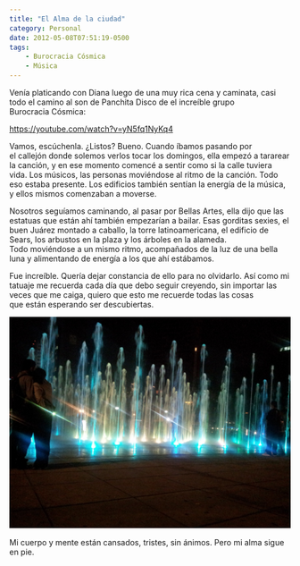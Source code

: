 ```yaml
---
title: "El Alma de la ciudad"
category: Personal
date: 2012-05-08T07:51:19-0500
tags:
    - Burocracia Cósmica
    - Música
---
```


Venía platicando con Diana luego de una muy rica cena y caminata, casi todo el camino al son de Panchita Disco de el increíble grupo Burocracia Cósmica:

https://youtube.com/watch?v=yN5fq1NyKq4

Vamos, escúchenla. ¿Listos? Bueno. Cuando íbamos pasando por el callejón donde solemos verlos tocar los domingos, ella empezó a tararear la canción, y en ese momento comencé a sentir como si la calle tuviera vida. Los músicos, las personas moviéndose al ritmo de la canción. Todo eso estaba presente. Los edificios también sentían la energía de la música, y ellos mismos comenzaban a moverse.

Nosotros seguíamos caminando, al pasar por Bellas Artes, ella dijo que las estatuas que están ahí también empezarían a bailar. Esas gorditas sexies, el buen Juárez montado a caballo, la torre latinoamericana, el edificio de Sears, los arbustos en la plaza y los árboles en la alameda. Todo moviéndose a un mismo ritmo, acompañados de la luz de una bella luna y alimentando de energía a los que ahí estábamos.

Fue increíble. Quería dejar constancia de ello para no olvidarlo. Así como mi tatuaje me recuerda cada día que debo seguir creyendo, sin importar las veces que me caiga, quiero que esto me recuerde todas las cosas que están esperando ser descubiertas.

![Fuentes en el Monumento a la Revolución](60757907-9027-42ec-84af-84b9bcd49b79.jpg)

Mi cuerpo y mente están cansados, tristes, sin ánimos. Pero mi alma sigue en pie.